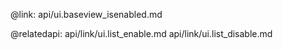 @link: api/ui.baseview_isenabled.md

@relatedapi:
	api/link/ui.list_enable.md
    api/link/ui.list_disable.md